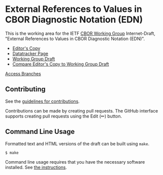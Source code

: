 <!-- regenerate: on (set to off if you edit this file) -->

# External References to Values in CBOR Diagnostic Notation (EDN)

This is the working area for the IETF [CBOR Working Group](https://datatracker.ietf.org/group/cbor/documents/) Internet-Draft, "External References to Values in CBOR Diagnostic Notation (EDN)".

* [Editor's Copy](https://cbor-wg.github.io/edn-e-ref/#go.draft-ietf-cbor-edn-e-ref.html)
* [Datatracker Page](https://datatracker.ietf.org/doc/draft-ietf-cbor-edn-e-ref)
* [Working Group Draft](https://datatracker.ietf.org/doc/html/draft-ietf-cbor-edn-e-ref)
* [Compare Editor's Copy to Working Group Draft](https://cbor-wg.github.io/edn-e-ref/#go.draft-ietf-cbor-edn-e-ref.diff)

[Access Branches](https://cbor-wg.github.io/edn-e-ref/)

## Contributing

See the
[guidelines for contributions](https://github.com/cbor-wg/edn-e-ref/blob/main/CONTRIBUTING.md).

Contributions can be made by creating pull requests.
The GitHub interface supports creating pull requests using the Edit (✏) button.


## Command Line Usage

Formatted text and HTML versions of the draft can be built using `make`.

```sh
$ make
```

Command line usage requires that you have the necessary software installed.  See
[the instructions](https://github.com/martinthomson/i-d-template/blob/main/doc/SETUP.md).

